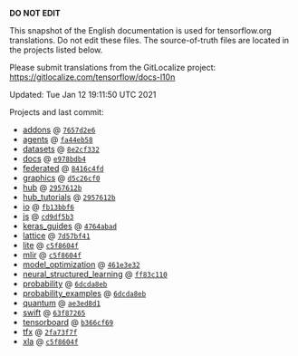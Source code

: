 __DO NOT EDIT__

This snapshot of the English documentation is used for tensorflow.org
translations. Do not edit these files. The source-of-truth files are located in
the projects listed below.

Please submit translations from the GitLocalize project: https://gitlocalize.com/tensorflow/docs-l10n

Updated: Tue Jan 12 19:11:50 UTC 2021

Projects and last commit:

- [addons](https://github.com/tensorflow/addons/tree/master/docs) @ <a href='https://github.com/tensorflow/addons/commit/7657d2e660808e83a71c96d66af2db604e83d738'><code>7657d2e6</code></a>
- [agents](https://github.com/tensorflow/agents/tree/master/docs) @ <a href='https://github.com/tensorflow/agents/commit/fa44eb58f178bc554079a9cd2bcbbf7756e7f46f'><code>fa44eb58</code></a>
- [datasets](https://github.com/tensorflow/datasets/tree/master/docs) @ <a href='https://github.com/tensorflow/datasets/commit/8e2cf332349fdc8999c73275ed594e58356df405'><code>8e2cf332</code></a>
- [docs](https://github.com/tensorflow/docs/tree/master/site/en) @ <a href='https://github.com/tensorflow/docs/commit/e978bdb4b77b918cde1881e72a313dbfa02e9499'><code>e978bdb4</code></a>
- [federated](https://github.com/tensorflow/federated/tree/master/docs) @ <a href='https://github.com/tensorflow/federated/commit/8416c4fd72a749494df05c9d79556bef9094a03a'><code>8416c4fd</code></a>
- [graphics](https://github.com/tensorflow/graphics/tree/master/tensorflow_graphics/g3doc) @ <a href='https://github.com/tensorflow/graphics/commit/d5c26cf05125e5c096f5b2cde6c85f88c7df2d59'><code>d5c26cf0</code></a>
- [hub](https://github.com/tensorflow/hub/tree/master/docs) @ <a href='https://github.com/tensorflow/hub/commit/2957612b4b2e214fb7d695fb00b825a6c118d68a'><code>2957612b</code></a>
- [hub_tutorials](https://github.com/tensorflow/hub/tree/master/examples/colab) @ <a href='https://github.com/tensorflow/hub/commit/2957612b4b2e214fb7d695fb00b825a6c118d68a'><code>2957612b</code></a>
- [io](https://github.com/tensorflow/io/tree/master/docs) @ <a href='https://github.com/tensorflow/io/commit/fb13bbf6eb9102e1772b60eec9a7841f219aa1b5'><code>fb13bbf6</code></a>
- [js](https://github.com/tensorflow/tfjs-website/tree/master/docs) @ <a href='https://github.com/tensorflow/tfjs-website/commit/cd9df5b3c1eeeac452a4f9a8272e142eddd7a011'><code>cd9df5b3</code></a>
- [keras_guides](https://github.com/tensorflow/docs/tree/snapshot-keras/site/en/guide/keras) @ <a href='https://github.com/tensorflow/docs/commit/4764abad680f9698f8ba9ace121ac9d0d9cb69af'><code>4764abad</code></a>
- [lattice](https://github.com/tensorflow/lattice/tree/master/docs) @ <a href='https://github.com/tensorflow/lattice/commit/7d57bf41cd73dd8d8c546fb41f93ef7557f68fe3'><code>7d57bf41</code></a>
- [lite](https://github.com/tensorflow/tensorflow/tree/master/tensorflow/lite/g3doc) @ <a href='https://github.com/tensorflow/tensorflow/commit/c5f8604fedb0f82c6966a1d692b76eb5d7ce6d0e'><code>c5f8604f</code></a>
- [mlir](https://github.com/tensorflow/tensorflow/tree/master/tensorflow/compiler/mlir/g3doc) @ <a href='https://github.com/tensorflow/tensorflow/commit/c5f8604fedb0f82c6966a1d692b76eb5d7ce6d0e'><code>c5f8604f</code></a>
- [model_optimization](https://github.com/tensorflow/model-optimization/tree/master/tensorflow_model_optimization/g3doc) @ <a href='https://github.com/tensorflow/model-optimization/commit/461e3e320579e71d37bc2eedd5e51c663cb65d4e'><code>461e3e32</code></a>
- [neural_structured_learning](https://github.com/tensorflow/neural-structured-learning/tree/master/g3doc) @ <a href='https://github.com/tensorflow/neural-structured-learning/commit/ff83c1104448bf44411f6a632fb2e6367165c6cb'><code>ff83c110</code></a>
- [probability](https://github.com/tensorflow/probability/tree/master/tensorflow_probability/g3doc) @ <a href='https://github.com/tensorflow/probability/commit/6dcda8eb40e9ab2f8f081c35536e834c3e2a9d27'><code>6dcda8eb</code></a>
- [probability_examples](https://github.com/tensorflow/probability/tree/master/tensorflow_probability/examples/jupyter_notebooks) @ <a href='https://github.com/tensorflow/probability/commit/6dcda8eb40e9ab2f8f081c35536e834c3e2a9d27'><code>6dcda8eb</code></a>
- [quantum](https://github.com/tensorflow/quantum/tree/master/docs) @ <a href='https://github.com/tensorflow/quantum/commit/ae3ed8d192554c7b4f34021941783249506b3ae7'><code>ae3ed8d1</code></a>
- [swift](https://github.com/tensorflow/swift/tree/main/docs/site) @ <a href='https://github.com/tensorflow/swift/commit/63f87265ed696ef837ce251003714153ba7d97a1'><code>63f87265</code></a>
- [tensorboard](https://github.com/tensorflow/tensorboard/tree/master/docs) @ <a href='https://github.com/tensorflow/tensorboard/commit/b366cf690935bf1a9408a8b9766992802747ed2e'><code>b366cf69</code></a>
- [tfx](https://github.com/tensorflow/tfx/tree/master/docs) @ <a href='https://github.com/tensorflow/tfx/commit/2fa73f7f325363b2892ed2380b0807a6bb1ed43a'><code>2fa73f7f</code></a>
- [xla](https://github.com/tensorflow/tensorflow/tree/master/tensorflow/compiler/xla/g3doc) @ <a href='https://github.com/tensorflow/tensorflow/commit/c5f8604fedb0f82c6966a1d692b76eb5d7ce6d0e'><code>c5f8604f</code></a>

